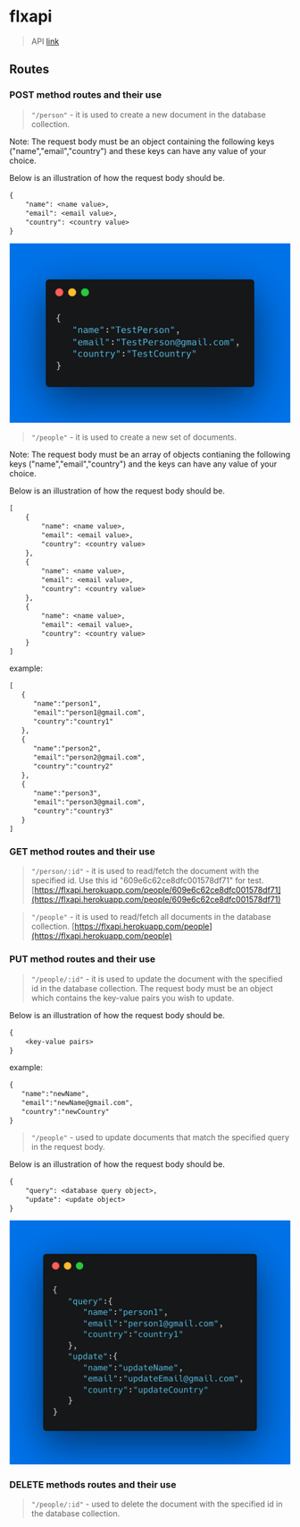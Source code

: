 # flxapi

> API
> [link](https://flxapi.herokuapp.com)

## Routes

### POST method routes and their use

> `"/person"` - it is used to create a new document in the database collection.

<p>Note: The request body must be an object containing the following keys ("name","email","country") and these keys can have any value of your choice.
<p>Below is an illustration of how the request body should be.

```
{
    "name": <name value>,
    "email": <email value>,
    "country": <country value>
}
```
![createPerson](/images/createPerson.png)


> `"/people"` - it is used to create a new set of documents.

<p>Note: The request body must be an array of objects contianing the following keys ("name","email","country") and the keys can have any value of your choice.

<p>Below is an illustration of how the request body should be.

```
[
    {
        "name": <name value>,
        "email": <email value>,
        "country": <country value>
    },
    {
        "name": <name value>,
        "email": <email value>,
        "country": <country value>
    },
    {
        "name": <name value>,
        "email": <email value>,
        "country": <country value>
    }
]
```

<p>example:

```
[
   {
      "name":"person1",
      "email":"person1@gmail.com",
      "country":"country1"
   },
   {
      "name":"person2",
      "email":"person2@gmail.com",
      "country":"country2"
   },
   {
      "name":"person3",
      "email":"person3@gmail.com",
      "country":"country3"
   }
]
```


### GET method routes and their use

> `"/person/:id"` - it is used to read/fetch the document with the specified id. Use this id "609e6c62ce8dfc001578df71" for test.
[https://flxapi.herokuapp.com/people/609e6c62ce8dfc001578df71](https://flxapi.herokuapp.com/people/609e6c62ce8dfc001578df71)

> `"/people"` - it is used to read/fetch all documents in the database collection.
[https://flxapi.herokuapp.com/people](https://flxapi.herokuapp.com/people)


### PUT method routes and their use

> `"/people/:id"` - it is used to update the document with the specified id in the database collection. The request body must be an object which contains the key-value pairs you wish to update.

<p>Below is an illustration of how the request body should be.

```
{
    <key-value pairs>
}
```

<p>example:

```
{
   "name":"newName",
   "email":"newName@gmail.com",
   "country":"newCountry"
}
```



> `"/people"` - used to update documents that match the specified query in the request body.

<p>Below is an illustration of how the request body should be.</p>

```
{
    "query": <database query object>,
    "update": <update object>
}
```
![updatePeople](/images/updatePeople.png)


### DELETE methods routes and their use

> `"/people/:id"` - used to delete the document with the specified id in the database collection.
